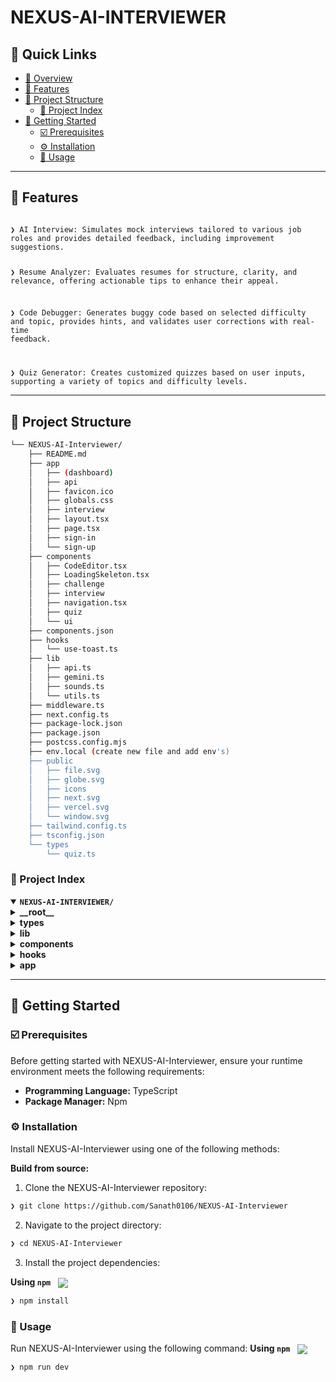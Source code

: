 <div align="left" style="position: relative;">
<h1>NEXUS-AI-INTERVIEWER</h1>


## 🔗 Quick Links

- [📍 Overview](#-overview)
- [👾 Features](#-features)
- [📁 Project Structure](#-project-structure)
  - [📂 Project Index](#-project-index)
- [🚀 Getting Started](#-getting-started)
  - [☑️ Prerequisites](#-prerequisites)
  - [⚙️ Installation](#-installation)
  - [🤖 Usage](#🤖-usage)


---

## 👾 Features

<code>
❯ AI Interview: Simulates mock interviews tailored to various job roles and provides detailed feedback, including improvement suggestions.


❯ Resume Analyzer: Evaluates resumes for structure, clarity, and relevance, offering actionable tips to enhance their appeal.


❯ Code Debugger: Generates buggy code based on selected difficulty and topic, provides hints, and validates user corrections with real-time feedback.


❯ Quiz Generator: Creates customized quizzes based on user inputs, supporting a variety of topics and difficulty levels.
</code>

---


## 📁 Project Structure

```sh
└── NEXUS-AI-Interviewer/
    ├── README.md
    ├── app
    │   ├── (dashboard)
    │   ├── api
    │   ├── favicon.ico
    │   ├── globals.css
    │   ├── interview
    │   ├── layout.tsx
    │   ├── page.tsx
    │   ├── sign-in
    │   └── sign-up
    ├── components
    │   ├── CodeEditor.tsx
    │   ├── LoadingSkeleton.tsx
    │   ├── challenge
    │   ├── interview
    │   ├── navigation.tsx
    │   ├── quiz
    │   └── ui
    ├── components.json
    ├── hooks
    │   └── use-toast.ts
    ├── lib
    │   ├── api.ts
    │   ├── gemini.ts
    │   ├── sounds.ts
    │   └── utils.ts
    ├── middleware.ts
    ├── next.config.ts
    ├── package-lock.json
    ├── package.json
    ├── postcss.config.mjs
    ├── env.local (create new file and add env's)
    ├── public
    │   ├── file.svg
    │   ├── globe.svg
    │   ├── icons
    │   ├── next.svg
    │   ├── vercel.svg
    │   └── window.svg
    ├── tailwind.config.ts
    ├── tsconfig.json
    └── types
        └── quiz.ts
```


### 📂 Project Index
<details open>
	<summary><b><code>NEXUS-AI-INTERVIEWER/</code></b></summary>
	<details> <!-- __root__ Submodule -->
		<summary><b>__root__</b></summary>
		<blockquote>
			<table>
			<tr>
				<td><b><a href='https://github.com/Sanath0106/NEXUS-AI-Interviewer/blob/master/package-lock.json'>package-lock.json</a></b></td>
				<td><code>❯ REPLACE-ME</code></td>
			</tr>
			<tr>
				<td><b><a href='https://github.com/Sanath0106/NEXUS-AI-Interviewer/blob/master/next.config.ts'>next.config.ts</a></b></td>
				<td><code>❯ REPLACE-ME</code></td>
			</tr>
			<tr>
				<td><b><a href='https://github.com/Sanath0106/NEXUS-AI-Interviewer/blob/master/tsconfig.json'>tsconfig.json</a></b></td>
				<td><code>❯ REPLACE-ME</code></td>
			</tr>
			<tr>
				<td><b><a href='https://github.com/Sanath0106/NEXUS-AI-Interviewer/blob/master/middleware.ts'>middleware.ts</a></b></td>
				<td><code>❯ REPLACE-ME</code></td>
			</tr>
			<tr>
				<td><b><a href='https://github.com/Sanath0106/NEXUS-AI-Interviewer/blob/master/postcss.config.mjs'>postcss.config.mjs</a></b></td>
				<td><code>❯ REPLACE-ME</code></td>
			</tr>
			<tr>
				<td><b><a href='https://github.com/Sanath0106/NEXUS-AI-Interviewer/blob/master/package.json'>package.json</a></b></td>
				<td><code>❯ REPLACE-ME</code></td>
			</tr>
			<tr>
				<td><b><a href='https://github.com/Sanath0106/NEXUS-AI-Interviewer/blob/master/components.json'>components.json</a></b></td>
				<td><code>❯ REPLACE-ME</code></td>
			</tr>
			<tr>
				<td><b><a href='https://github.com/Sanath0106/NEXUS-AI-Interviewer/blob/master/tailwind.config.ts'>tailwind.config.ts</a></b></td>
				<td><code>❯ REPLACE-ME</code></td>
			</tr>
			</table>
		</blockquote>
	</details>
	<details> <!-- types Submodule -->
		<summary><b>types</b></summary>
		<blockquote>
			<table>
			<tr>
				<td><b><a href='https://github.com/Sanath0106/NEXUS-AI-Interviewer/blob/master/types/quiz.ts'>quiz.ts</a></b></td>
				<td><code>❯ REPLACE-ME</code></td>
			</tr>
			</table>
		</blockquote>
	</details>
	<details> <!-- lib Submodule -->
		<summary><b>lib</b></summary>
		<blockquote>
			<table>
			<tr>
				<td><b><a href='https://github.com/Sanath0106/NEXUS-AI-Interviewer/blob/master/lib/sounds.ts'>sounds.ts</a></b></td>
				<td><code>❯ REPLACE-ME</code></td>
			</tr>
			<tr>
				<td><b><a href='https://github.com/Sanath0106/NEXUS-AI-Interviewer/blob/master/lib/gemini.ts'>gemini.ts</a></b></td>
				<td><code>❯ REPLACE-ME</code></td>
			</tr>
			<tr>
				<td><b><a href='https://github.com/Sanath0106/NEXUS-AI-Interviewer/blob/master/lib/api.ts'>api.ts</a></b></td>
				<td><code>❯ REPLACE-ME</code></td>
			</tr>
			<tr>
				<td><b><a href='https://github.com/Sanath0106/NEXUS-AI-Interviewer/blob/master/lib/utils.ts'>utils.ts</a></b></td>
				<td><code>❯ REPLACE-ME</code></td>
			</tr>
			</table>
		</blockquote>
	</details>
	<details> <!-- components Submodule -->
		<summary><b>components</b></summary>
		<blockquote>
			<table>
			<tr>
				<td><b><a href='https://github.com/Sanath0106/NEXUS-AI-Interviewer/blob/master/components/CodeEditor.tsx'>CodeEditor.tsx</a></b></td>
				<td><code>❯ REPLACE-ME</code></td>
			</tr>
			<tr>
				<td><b><a href='https://github.com/Sanath0106/NEXUS-AI-Interviewer/blob/master/components/navigation.tsx'>navigation.tsx</a></b></td>
				<td><code>❯ REPLACE-ME</code></td>
			</tr>
			<tr>
				<td><b><a href='https://github.com/Sanath0106/NEXUS-AI-Interviewer/blob/master/components/LoadingSkeleton.tsx'>LoadingSkeleton.tsx</a></b></td>
				<td><code>❯ REPLACE-ME</code></td>
			</tr>
			</table>
			<details>
				<summary><b>interview</b></summary>
				<blockquote>
					<table>
					<tr>
						<td><b><a href='https://github.com/Sanath0106/NEXUS-AI-Interviewer/blob/master/components/interview/InterviewQuestions.tsx'>InterviewQuestions.tsx</a></b></td>
						<td><code>❯ REPLACE-ME</code></td>
					</tr>
					<tr>
						<td><b><a href='https://github.com/Sanath0106/NEXUS-AI-Interviewer/blob/master/components/interview/error.tsx'>error.tsx</a></b></td>
						<td><code>❯ REPLACE-ME</code></td>
					</tr>
					<tr>
						<td><b><a href='https://github.com/Sanath0106/NEXUS-AI-Interviewer/blob/master/components/interview/PermissionsDialog.tsx'>PermissionsDialog.tsx</a></b></td>
						<td><code>❯ REPLACE-ME</code></td>
					</tr>
					<tr>
						<td><b><a href='https://github.com/Sanath0106/NEXUS-AI-Interviewer/blob/master/components/interview/FeedbackDisplay.tsx'>FeedbackDisplay.tsx</a></b></td>
						<td><code>❯ REPLACE-ME</code></td>
					</tr>
					<tr>
						<td><b><a href='https://github.com/Sanath0106/NEXUS-AI-Interviewer/blob/master/components/interview/loading.tsx'>loading.tsx</a></b></td>
						<td><code>❯ REPLACE-ME</code></td>
					</tr>
					<tr>
						<td><b><a href='https://github.com/Sanath0106/NEXUS-AI-Interviewer/blob/master/components/interview/InterviewDialog.tsx'>InterviewDialog.tsx</a></b></td>
						<td><code>❯ REPLACE-ME</code></td>
					</tr>
					</table>
				</blockquote>
			</details>
			<details>
				<summary><b>quiz</b></summary>
				<blockquote>
					<table>
					<tr>
						<td><b><a href='https://github.com/Sanath0106/NEXUS-AI-Interviewer/blob/master/components/quiz/QuizContent.tsx'>QuizContent.tsx</a></b></td>
						<td><code>❯ REPLACE-ME</code></td>
					</tr>
					<tr>
						<td><b><a href='https://github.com/Sanath0106/NEXUS-AI-Interviewer/blob/master/components/quiz/DecorativeElements.tsx'>DecorativeElements.tsx</a></b></td>
						<td><code>❯ REPLACE-ME</code></td>
					</tr>
					<tr>
						<td><b><a href='https://github.com/Sanath0106/NEXUS-AI-Interviewer/blob/master/components/quiz/loading.tsx'>loading.tsx</a></b></td>
						<td><code>❯ REPLACE-ME</code></td>
					</tr>
					<tr>
						<td><b><a href='https://github.com/Sanath0106/NEXUS-AI-Interviewer/blob/master/components/quiz/QuizWrapper.tsx'>QuizWrapper.tsx</a></b></td>
						<td><code>❯ REPLACE-ME</code></td>
					</tr>
					</table>
				</blockquote>
			</details>
			<details>
				<summary><b>challenge</b></summary>
				<blockquote>
					<table>
					<tr>
						<td><b><a href='https://github.com/Sanath0106/NEXUS-AI-Interviewer/blob/master/components/challenge/ChallengeGenerator.tsx'>ChallengeGenerator.tsx</a></b></td>
						<td><code>❯ REPLACE-ME</code></td>
					</tr>
					</table>
				</blockquote>
			</details>
			<details>
				<summary><b>ui</b></summary>
				<blockquote>
					<table>
					<tr>
						<td><b><a href='https://github.com/Sanath0106/NEXUS-AI-Interviewer/blob/master/components/ui/toaster.tsx'>toaster.tsx</a></b></td>
						<td><code>❯ REPLACE-ME</code></td>
					</tr>
					<tr>
						<td><b><a href='https://github.com/Sanath0106/NEXUS-AI-Interviewer/blob/master/components/ui/progress.tsx'>progress.tsx</a></b></td>
						<td><code>❯ REPLACE-ME</code></td>
					</tr>
					<tr>
						<td><b><a href='https://github.com/Sanath0106/NEXUS-AI-Interviewer/blob/master/components/ui/badge.tsx'>badge.tsx</a></b></td>
						<td><code>❯ REPLACE-ME</code></td>
					</tr>
					<tr>
						<td><b><a href='https://github.com/Sanath0106/NEXUS-AI-Interviewer/blob/master/components/ui/label.tsx'>label.tsx</a></b></td>
						<td><code>❯ REPLACE-ME</code></td>
					</tr>
					<tr>
						<td><b><a href='https://github.com/Sanath0106/NEXUS-AI-Interviewer/blob/master/components/ui/typing-effect.tsx'>typing-effect.tsx</a></b></td>
						<td><code>❯ REPLACE-ME</code></td>
					</tr>
					<tr>
						<td><b><a href='https://github.com/Sanath0106/NEXUS-AI-Interviewer/blob/master/components/ui/input.tsx'>input.tsx</a></b></td>
						<td><code>❯ REPLACE-ME</code></td>
					</tr>
					<tr>
						<td><b><a href='https://github.com/Sanath0106/NEXUS-AI-Interviewer/blob/master/components/ui/textarea.tsx'>textarea.tsx</a></b></td>
						<td><code>❯ REPLACE-ME</code></td>
					</tr>
					<tr>
						<td><b><a href='https://github.com/Sanath0106/NEXUS-AI-Interviewer/blob/master/components/ui/toast.tsx'>toast.tsx</a></b></td>
						<td><code>❯ REPLACE-ME</code></td>
					</tr>
					<tr>
						<td><b><a href='https://github.com/Sanath0106/NEXUS-AI-Interviewer/blob/master/components/ui/select.tsx'>select.tsx</a></b></td>
						<td><code>❯ REPLACE-ME</code></td>
					</tr>
					<tr>
						<td><b><a href='https://github.com/Sanath0106/NEXUS-AI-Interviewer/blob/master/components/ui/button.tsx'>button.tsx</a></b></td>
						<td><code>❯ REPLACE-ME</code></td>
					</tr>
					<tr>
						<td><b><a href='https://github.com/Sanath0106/NEXUS-AI-Interviewer/blob/master/components/ui/dialog.tsx'>dialog.tsx</a></b></td>
						<td><code>❯ REPLACE-ME</code></td>
					</tr>
					<tr>
						<td><b><a href='https://github.com/Sanath0106/NEXUS-AI-Interviewer/blob/master/components/ui/navigation-menu.tsx'>navigation-menu.tsx</a></b></td>
						<td><code>❯ REPLACE-ME</code></td>
					</tr>
					<tr>
						<td><b><a href='https://github.com/Sanath0106/NEXUS-AI-Interviewer/blob/master/components/ui/use-toast.ts'>use-toast.ts</a></b></td>
						<td><code>❯ REPLACE-ME</code></td>
					</tr>
					<tr>
						<td><b><a href='https://github.com/Sanath0106/NEXUS-AI-Interviewer/blob/master/components/ui/card.tsx'>card.tsx</a></b></td>
						<td><code>❯ REPLACE-ME</code></td>
					</tr>
					</table>
				</blockquote>
			</details>
		</blockquote>
	</details>
	<details> <!-- hooks Submodule -->
		<summary><b>hooks</b></summary>
		<blockquote>
			<table>
			<tr>
				<td><b><a href='https://github.com/Sanath0106/NEXUS-AI-Interviewer/blob/master/hooks/use-toast.ts'>use-toast.ts</a></b></td>
				<td><code>❯ REPLACE-ME</code></td>
			</tr>
			</table>
		</blockquote>
	</details>
	<details> <!-- app Submodule -->
		<summary><b>app</b></summary>
		<blockquote>
			<table>
			<tr>
				<td><b><a href='https://github.com/Sanath0106/NEXUS-AI-Interviewer/blob/master/app/layout.tsx'>layout.tsx</a></b></td>
				<td><code>❯ REPLACE-ME</code></td>
			</tr>
			<tr>
				<td><b><a href='https://github.com/Sanath0106/NEXUS-AI-Interviewer/blob/master/app/globals.css'>globals.css</a></b></td>
				<td><code>❯ REPLACE-ME</code></td>
			</tr>
			<tr>
				<td><b><a href='https://github.com/Sanath0106/NEXUS-AI-Interviewer/blob/master/app/page.tsx'>page.tsx</a></b></td>
				<td><code>❯ REPLACE-ME</code></td>
			</tr>
			</table>
			<details>
				<summary><b>interview</b></summary>
				<blockquote>
					<table>
					<tr>
						<td><b><a href='https://github.com/Sanath0106/NEXUS-AI-Interviewer/blob/master/app/interview/page.tsx'>page.tsx</a></b></td>
						<td><code>❯ REPLACE-ME</code></td>
					</tr>
					</table>
					<details>
						<summary><b>feedback</b></summary>
						<blockquote>
							<table>
							<tr>
								<td><b><a href='https://github.com/Sanath0106/NEXUS-AI-Interviewer/blob/master/app/interview/feedback/page.tsx'>page.tsx</a></b></td>
								<td><code>❯ REPLACE-ME</code></td>
							</tr>
							</table>
						</blockquote>
					</details>
					<details>
						<summary><b>[session]</b></summary>
						<blockquote>
							<table>
							<tr>
								<td><b><a href='https://github.com/Sanath0106/NEXUS-AI-Interviewer/blob/master/app/interview/[session]/page.tsx'>page.tsx</a></b></td>
								<td><code>❯ REPLACE-ME</code></td>
							</tr>
							</table>
						</blockquote>
					</details>
				</blockquote>
			</details>
			<details>
				<summary><b>sign-in</b></summary>
				<blockquote>
					<details>
						<summary><b>[[...sign-in]]</b></summary>
						<blockquote>
							<table>
							<tr>
								<td><b><a href='https://github.com/Sanath0106/NEXUS-AI-Interviewer/blob/master/app/sign-in/[[...sign-in]]/page.tsx'>page.tsx</a></b></td>
								<td><code>❯ REPLACE-ME</code></td>
							</tr>
							</table>
						</blockquote>
					</details>
				</blockquote>
			</details>
			<details>
				<summary><b>(dashboard)</b></summary>
				<blockquote>
					<table>
					<tr>
						<td><b><a href='https://github.com/Sanath0106/NEXUS-AI-Interviewer/blob/master/app/(dashboard)/layout.tsx'>layout.tsx</a></b></td>
						<td><code>❯ REPLACE-ME</code></td>
					</tr>
					</table>
					<details>
						<summary><b>resume</b></summary>
						<blockquote>
							<table>
							<tr>
								<td><b><a href='https://github.com/Sanath0106/NEXUS-AI-Interviewer/blob/master/app/(dashboard)/resume/page.tsx'>page.tsx</a></b></td>
								<td><code>❯ REPLACE-ME</code></td>
							</tr>
							</table>
						</blockquote>
					</details>
					<details>
						<summary><b>debugger</b></summary>
						<blockquote>
							<table>
							<tr>
								<td><b><a href='https://github.com/Sanath0106/NEXUS-AI-Interviewer/blob/master/app/(dashboard)/debugger/page.tsx'>page.tsx</a></b></td>
								<td><code>❯ REPLACE-ME</code></td>
							</tr>
							</table>
						</blockquote>
					</details>
					<details>
						<summary><b>quiz</b></summary>
						<blockquote>
							<table>
							<tr>
								<td><b><a href='https://github.com/Sanath0106/NEXUS-AI-Interviewer/blob/master/app/(dashboard)/quiz/page.tsx'>page.tsx</a></b></td>
								<td><code>❯ REPLACE-ME</code></td>
							</tr>
							</table>
						</blockquote>
					</details>
					<details>
						<summary><b>challenge</b></summary>
						<blockquote>
							<table>
							<tr>
								<td><b><a href='https://github.com/Sanath0106/NEXUS-AI-Interviewer/blob/master/app/(dashboard)/challenge/page.tsx'>page.tsx</a></b></td>
								<td><code>❯ REPLACE-ME</code></td>
							</tr>
							</table>
						</blockquote>
					</details>
					<details>
						<summary><b>dashboard</b></summary>
						<blockquote>
							<table>
							<tr>
								<td><b><a href='https://github.com/Sanath0106/NEXUS-AI-Interviewer/blob/master/app/(dashboard)/dashboard/page.tsx'>page.tsx</a></b></td>
								<td><code>❯ REPLACE-ME</code></td>
							</tr>
							</table>
						</blockquote>
					</details>
				</blockquote>
			</details>
			<details>
				<summary><b>sign-up</b></summary>
				<blockquote>
					<details>
						<summary><b>[[...sign-up]]</b></summary>
						<blockquote>
							<table>
							<tr>
								<td><b><a href='https://github.com/Sanath0106/NEXUS-AI-Interviewer/blob/master/app/sign-up/[[...sign-up]]/page.tsx'>page.tsx</a></b></td>
								<td><code>❯ REPLACE-ME</code></td>
							</tr>
							</table>
						</blockquote>
					</details>
				</blockquote>
			</details>
			<details>
				<summary><b>api</b></summary>
				<blockquote>
					<details>
						<summary><b>generate-challenge</b></summary>
						<blockquote>
							<table>
							<tr>
								<td><b><a href='https://github.com/Sanath0106/NEXUS-AI-Interviewer/blob/master/app/api/generate-challenge/route.ts'>route.ts</a></b></td>
								<td><code>❯ REPLACE-ME</code></td>
							</tr>
							</table>
						</blockquote>
					</details>
					<details>
						<summary><b>analyze-answer</b></summary>
						<blockquote>
							<table>
							<tr>
								<td><b><a href='https://github.com/Sanath0106/NEXUS-AI-Interviewer/blob/master/app/api/analyze-answer/route.ts'>route.ts</a></b></td>
								<td><code>❯ REPLACE-ME</code></td>
							</tr>
							</table>
						</blockquote>
					</details>
					<details>
						<summary><b>generate-questions</b></summary>
						<blockquote>
							<table>
							<tr>
								<td><b><a href='https://github.com/Sanath0106/NEXUS-AI-Interviewer/blob/master/app/api/generate-questions/route.ts'>route.ts</a></b></td>
								<td><code>❯ REPLACE-ME</code></td>
							</tr>
							</table>
						</blockquote>
					</details>
					<details>
						<summary><b>news</b></summary>
						<blockquote>
							<table>
							<tr>
								<td><b><a href='https://github.com/Sanath0106/NEXUS-AI-Interviewer/blob/master/app/api/news/route.ts'>route.ts</a></b></td>
								<td><code>❯ REPLACE-ME</code></td>
							</tr>
							</table>
						</blockquote>
					</details>
					<details>
						<summary><b>jobs</b></summary>
						<blockquote>
							<table>
							<tr>
								<td><b><a href='https://github.com/Sanath0106/NEXUS-AI-Interviewer/blob/master/app/api/jobs/route.ts'>route.ts</a></b></td>
								<td><code>❯ REPLACE-ME</code></td>
							</tr>
							</table>
						</blockquote>
					</details>
					<details>
						<summary><b>analyze-interview</b></summary>
						<blockquote>
							<table>
							<tr>
								<td><b><a href='https://github.com/Sanath0106/NEXUS-AI-Interviewer/blob/master/app/api/analyze-interview/route.ts'>route.ts</a></b></td>
								<td><code>❯ REPLACE-ME</code></td>
							</tr>
							</table>
						</blockquote>
					</details>
				</blockquote>
			</details>
		</blockquote>
	</details>
</details>

---
## 🚀 Getting Started

### ☑️ Prerequisites

Before getting started with NEXUS-AI-Interviewer, ensure your runtime environment meets the following requirements:

- **Programming Language:** TypeScript
- **Package Manager:** Npm


### ⚙️ Installation

Install NEXUS-AI-Interviewer using one of the following methods:

**Build from source:**

1. Clone the NEXUS-AI-Interviewer repository:
```sh
❯ git clone https://github.com/Sanath0106/NEXUS-AI-Interviewer
```

2. Navigate to the project directory:
```sh
❯ cd NEXUS-AI-Interviewer
```

3. Install the project dependencies:


**Using `npm`** &nbsp; [<img align="center" src="https://img.shields.io/badge/npm-CB3837.svg?style={badge_style}&logo=npm&logoColor=white" />](https://www.npmjs.com/)

```sh
❯ npm install
```




### 🤖 Usage
Run NEXUS-AI-Interviewer using the following command:
**Using `npm`** &nbsp; [<img align="center" src="https://img.shields.io/badge/npm-CB3837.svg?style={badge_style}&logo=npm&logoColor=white" />](https://www.npmjs.com/)

```sh
❯ npm run dev
```
